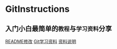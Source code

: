 ﻿# GitInstructions
## 入门小白最简单的`教程`与`学习资料`分享
[README修改](https://blog.csdn.net/zhaokaiqiang1992/article/details/41349819)
[Git学习资料](https://www.liaoxuefeng.com/wiki/896043488029600)
[资料说明](https://blog.csdn.net/nhgxxyy198990/article/details/80433005)